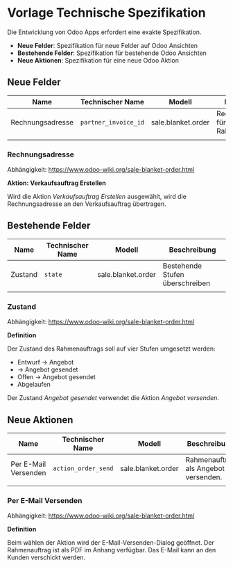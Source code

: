 # Vorlage Technische Spezifikation

Die Entwicklung von Odoo Apps erfordert eine exakte Spezifikation.

* **Neue Felder**: Spezifikation für neue Felder auf Odoo Ansichten
* **Bestehende Felder**: Spezifikation für bestehende Odoo Ansichten
* **Neue Aktionen**: Spezifikation für eine neue Odoo Aktion

## Neue Felder

| Name             | Technischer Name     | Modell             | Beschreibung                        |
| ---------------- | -------------------- | ------------------ | ----------------------------------- |
| Rechnungsadresse | `partner_invoice_id` | sale.blanket.order | Rechnungsadresse für Rahmenaufträge |
|                  |                      |                    |                                     |

### Rechnungsadresse
Abhängigkeit: <https://www.odoo-wiki.org/sale-blanket-order.html>

**Aktion: Verkaufsauftrag Erstellen**

Wird die Aktion *Verkaufsauftrag Erstellen* ausgewählt, wird die Rechnungsadresse an den Verkaufsauftrag übertragen.

## Bestehende Felder

| Name    | Technischer Name | Modell             | Beschreibung                    |
| ------- | ---------------- | ------------------ | ------------------------------- |
| Zustand | `state`          | sale.blanket.order | Bestehende Stufen überschreiben |
|         |                  |                    |                                 |


### Zustand
Abhängigkeit: <https://www.odoo-wiki.org/sale-blanket-order.html>

**Definition**

Der Zustand des Rahmenauftrags soll auf vier Stufen umgesetzt werden:
*	Entwurf -> Angebot
*	-> Angebot gesendet
*	Offen -> Angebot gesendet
*	Abgelaufen

Der Zustand *Angebot gesendet* verwendet die Aktion *Angebot versenden*.

## Neue Aktionen

| Name                 | Technischer Name    | Modell             | Beschreibung                         |
| -------------------- | ------------------- | ------------------ | ------------------------------------ |
| Per E-Mail Versenden | `action_order_send` | sale.blanket.order | Rahmenauftrag als Angebot versenden. |
|                      |                     |                    |                                      |

### Per E-Mail Versenden
Abhängigkeit: <https://www.odoo-wiki.org/sale-blanket-order.html>

**Definition**

Beim wählen der Aktion wird der E-Mail-Versenden-Dialog geöffnet. Der Rahmenauftrag ist als PDF im Anhang verfügbar. Das E-Mail kann an den Kunden verschickt werden.
